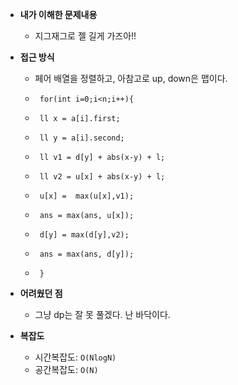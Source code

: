 - **내가 이해한 문제내용**
  - 지그재그로 젤 길게 가즈아!!

- **접근 방식**
  - 페어 배열을 정렬하고, 아참고로 up, down은 맵이다.
  -      for(int i=0;i<n;i++){
  -      ll x = a[i].first;
  -      ll y = a[i].second;
  -      ll v1 = d[y] + abs(x-y) + l;
  -      ll v2 = u[x] + abs(x-y) + l;
  -      u[x] =  max(u[x],v1); 
  -      ans = max(ans, u[x]);
  -      d[y] = max(d[y],v2);  
  -      ans = max(ans, d[y]);
  -      }

- **어려웠던 점**
  - 그냥 dp는 잘 못 풀겠다. 난 바닥이다.

- **복잡도**
  - 시간복잡도: `O(NlogN)`
  - 공간복잡도: `O(N)`
